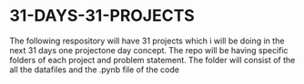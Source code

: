 # 31-DAYS-31-PROJECTS

The following respository will have 31 projects which i will be doing in the next 31 days one projectone day concept.
The repo will be having specific folders of each project and problem statement.
The folder will consist of the all the datafiles and the .pynb file of the code 
